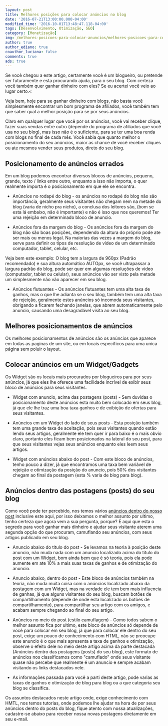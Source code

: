 ```yaml
---
layout: post
title: Melhores posições para colocar anúncios no blog
date: '2016-07-21T13:00:00.000-04:00'
modified_time: '2016-10-01T13:48:47.118-04:00'
tags: [Desenvolvimento, Otimização, SEO]
category: [Monetização]
img: /melhores-posicoes-para-colocar-anuncios/melhores-posicoes-para-colocar-anuncios.jpg
author: true
author_ediano: true
coauthor_luciana: false
comments: true
ads: true
---
```


Se você chegou a este artigo, certamente você é um blogueiro, ou pretende ser futuramente e esta procurando ajuda, para o seu blog. Com certeza você também quer ganhar dinheiro com eles? Se eu acertei você veio ao lugar certo.<

Veja bem, hoje para se ganhar dinheiro com blogs, não basta você simplesmente encontrar um bom programa de afiliados, você também tem que saber qual a melhor posição para se por seus anúncios.

Claro em qualquer lugar que você por os anúncios, você vai receber clique, fazer suas vendas entre outro (depende do programa de afiliados que você usa no seu blog), mas isso não é o suficiente, para se ter uma boa renda com blogs no final de cada mês. Você sabia que quanto melhor o posicionamento do seu anúncios, maior as chance de você receber cliques ou ate mesmos vender seus produtos, direto do seu blog.

## Posicionamento de anúncios errados
Em um blog podemos encontrar diversos blocos de anúncios, pequeno, grande, texto / links entre outro, enquanto a isso não importa, o quer realmente importa é o posicionamento em que ele se encontra.

* Anúncios no rodapé do blog - os anúncios no rodapé do blog não são importância, geralmente seus visitantes não chegam nem na metade do blog (varia de nicho pra nicho), a conclusa dos leitores são, (bom se esta lá embaixo, não é importante) e não é isso que nos queremos! Ter uma rejeição em determinado bloco de anuncio.

* Anúncios fora da margem do blog - Os anúncios fora da margem do blog não são boas posições, dependendo da altura do próprio pode ate ser mais ou menos legal. Na maiorias das vezes a margem do blog, serve para definir os tipos de resolução de vídeo de um determinado computador, tablet, celular, etc.

Veja bem este exemplo: O blog tem a largura de 960px (Padrão recomendado) e sua altura automático AUTOpx, se você ultrapassar a largura padrão do blog, pode ser quer em algumas resoluções de vídeo (computador, tablet ou celular), seus anúncios vão ser visto pela metade um simplesmente não vão aparecer em seu blog.

* Anúncios flutuantes - Os anúncios flutuantes tem uma alta taxa de ganhos, mas o que lhe adianta se o seu blog, também tem uma alta taxa de rejeição, geralmente estes anúncios só incomoda seus visitantes, obrigando a ficarem fechando janelas, que abrem automaticamente pelo anuncio, causando uma desagradável visita ao seu blog.

## Melhores posicionamentos de anúncios
Os melhores posicionamentos de anúncios são os anúncios que aparece em todas as paginas de um site, ou em locais específicos para uma unica página sem poluir o layout.

## Colocar anúncios em um Widget/Gadgets
Os Widget são os locais mais procurados por blogueiros para por seus anúncios, já que eles lhe oferece uma facilidade incrível de exibir seus bloco de anúncios para seus visitantes.

* Widget com anuncio, acima das postagens (posts) - Sem duvidas o posicionamento deste anúncios esta muito bem colocado em seus blog, já que ele lhe traz uma boa taxa ganhos e de exibição de ofertas para seus visitantes.

* Anúncios em um Widget do lado de seus posts - Esta posição também tem uma grande taxa de aceitação, pois seus visitantes quando estão lendo seus artigos, geralmente ele tem quer ir para baixo é o mais obvio claro, portanto eles ficam bem posicionados na lateral do seu post, para que seus visitantes vejas seus anúncios enquanto eles leem seus artigos.

* Widget com anúncios abaixo do post - Com este bloco de anúncios, tenho pouco a dizer, já que encontramos uma taxa bem variável de rejeição e otimização da posição do anuncio, pois 50% dos visitantes chegam ao final da postagem (esta % varia de blog para blog).

## Anúncios dentro das postagens (posts) do seu blog
Como você pode ter percebido, nos temos vários <a href="http://www.insideblock.com/post/inserir-anuncios-no-meio-dos-artigos-do.html" target="_blank">anúncios dentro do nosso post</a> inclusive este aqui, por isso deixamos o melhor assunto por ultimo, tenho certeza que agora vem a sua pergunta, porque? É aqui que esta o segredo para você ganhar mais dinheiro e ajudar seus visitante aterem uma segunda opção do que procuram, camuflando seu anúncios, com seus artigos publicado em seu blog.

* Anuncio abaixo do titulo do post - Se levamos na teoria à posição deste anuncio, não muda nada com um anuncio localizado acima do titulo do post com um Widget, bom ainda bem que é só teoria, pois ela pode aumente em ate 10% a mais suas taxas de ganhos e de otimização do anuncio.

* Anuncio abaixo, dentro do post - Este bloco de anúncios também na teoria, não muda muita coisa com o anúncios localizado abaixo da postagem com um Widget, mas na verdade ele tem bem mais influencia de ganhas, já que alguns visitantes do seu blog, buscam botões de compartilhamento (depende de onde esta localizado os botões de compartilhamento), para compartilhar seu artigo com os amigos, e acabam sempre chegando ao final do seu artigo.

* Anúncios no meio do post (estilo camuflagem) - Como todos sabem o melhor assunto fica por ultimo, este bloco de anúncios só depende de você para colocar em seu blog, já que para colocar ele dentro do seu post, exige um pouco de conhecimento com HTML, não se preocupe este anuncio é o que mais apresenta a taxa de ganhos e otimização, observe o efeito dele no meio deste artigo acima da parte destacada (Anúncios dentro das postagens (posts) do seu blog), este formato de anúncios nos classificamos como "camuflado" onde seus visitante quase não percebe que realmente é um anuncio e sempre acabam visitando os links destacados nele.

* As informações passada para você a parti deste artigo, pode varias as taxas de ganhos e otimização de blog para blog ou a que categoria seu blog se classifica.

Os assuntos destacados neste artigo onde, exige conhecimento com HMTL, nos temos tutorias, onde podemos lhe ajudar na hora de por seus anúncios dentro do posts do blog, fique atento com nossa atualizações, cadastre-se abaixo para receber nossa novas postagens diretamente em seu e-mail.